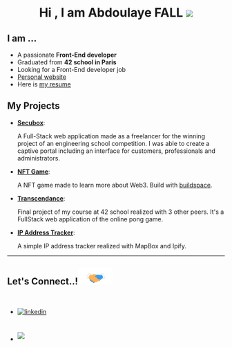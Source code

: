 
<h1 align="center"><b>Hi , I am Abdoulaye FALL </b><img src="https://media.giphy.com/media/hvRJCLFzcasrR4ia7z/giphy.gif" width="35"></h1>

	
## **I am ...**


- A passionate **Front-End developer**
- Graduated from **42 school in Paris**
- Looking for a Front-End developer job
- [Personal website](https://www.abdoulayefall.com)
- Here is [my resume](./source//resume/resume.pdf)


## <b>My Projects</b>

<p align="center">

- **[Secubox](https://github.com/abfall50/secubox)**:
    
    <p>A Full-Stack web application made as a freelancer for the winning project of an engineering school competition. I was able to create a captive portal including an interface for customers, professionals and administrators.</p>
    
- **[NFT Game](https://github.com/abfall50/nft_game)**:

   <p>A NFT game made to learn more about Web3. Build with <a href="https://buildspace.so/">buildspace</a>.</p>

- **[Transcendance](https://github.com/abfall50/ft_transcendance)**:

    <p>Final project of my course at 42 school realized with 3 other peers. It's a FullStack web application of the online pong game.</p>

- **[IP Address Tracker](https://github.com/abfall50/ip_address_tracker)**:

    <p>A simple IP address tracker realized with MapBox and Ipify.</p>

</p>


-----


## <b> Let's Connect..!</b><img src="https://github.com/0xAbdulKhalid/0xAbdulKhalid/raw/main/assets/mdImages/handshake.gif" width ="80">
<br>
<div align='left'>

<ul>

<li>
<a href="https://www.linkedin.com/in/abdoulaye-fall" target="_blank">
<img src="https://img.shields.io/badge/linkedin:  Abdoulaye Fall-%2300acee.svg?color=405DE6&style=for-the-badge&logo=linkedin&logoColor=white" alt=linkedin style="margin-bottom: 5px;"/>
</a>
</li>

<br>

<br>

<li>
<a href="mailto:abdoulaye.fal5@gmail.com" target="_blank">
<img src="https://img.shields.io/badge/gmail:  Abdoulaye Fall-%23EA4335.svg?style=for-the-badge&logo=gmail&logoColor=white" t=mail style="margin-bottom: 5px;" />
</a>
</li>
	
</ul>
</div>
